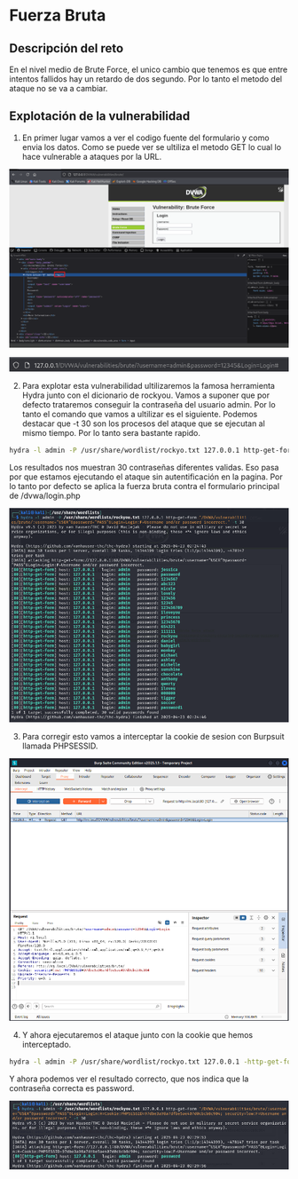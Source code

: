 # Fuerza Bruta

## Descripción del reto

En el nivel medio de Brute Force, el unico cambio que tenemos es que entre intentos fallidos hay un retardo de dos segundo. Por lo tanto el metodo del ataque no se va a cambiar.

## Explotación de la vulnerabilidad

1. En primer lugar vamos a ver el codigo fuente del formulario y como envia los datos. Como se puede ver se ultiliza el metodo GET lo cual lo hace vulnerable a ataques por la URL.

![brute force](/img/FuerzaBruta/Captura1.png)

![brute force](/img/FuerzaBruta/Captura2.png)

2. Para explotar esta vulnerabilidad ultilizaremos la famosa herramienta Hydra junto con el dicionario de rockyou. Vamos a suponer que por defecto trataremos conseguir la contraseña del usuario admin. Por lo tanto el comando que vamos a ultilizar es el siguiente. Podemos destacar que -t 30 son los procesos del ataque que se ejecutan al mismo tiempo. Por lo tanto sera bastante rapido.

```bash
hydra -l admin -P /usr/share/wordlist/rockyo.txt 127.0.0.1 http-get-form "/DVWA/vulnerabilities/brute/:username=^USER^&password=^PASS^&Login=Login :F=Username and/or password incorrect." -t 30 
```

Los resultados nos muestran 30 contraseñas diferentes validas. Eso pasa por que estamos ejecutando el ataque sin autentificación en la pagina. Por lo tanto por defecto se aplica la fuerza bruta contra el formulario principal de /dvwa/login.php

![brute force](/img/FuerzaBruta/Captura3.png)

3. Para corregir esto vamos a interceptar la cookie de sesion con Burpsuit llamada PHPSESSID.

![brute force](/img/FuerzaBruta/Captura4.png)

4. Y ahora ejecutaremos el ataque junto con la cookie que hemos interceptado.

```bash
hydra -l admin -P /usr/share/wordlist/rockyo.txt 127.0.0.1 -http-get-form "/vulnerabilities/brute/:username=^USER^&password=^PASS^&Login=Login:H=Cookie:PHPSESSID=97dbe3a98a7dfbe5ae407d0cbcb8c904; security=low:F=Username and/or password incorrect." -t 30
```

Y ahora podemos ver el resultado correcto, que nos indica que la contraseña correcta es password.

![brute force](/img/FuerzaBruta/Captura5.png)